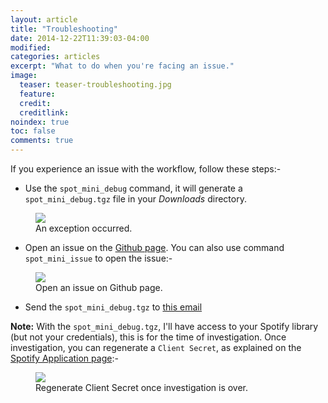 ```yaml
---
layout: article
title: "Troubleshooting"
date: 2014-12-22T11:39:03-04:00
modified:
categories: articles
excerpt: "What to do when you're facing an issue."
image:
  teaser: teaser-troubleshooting.jpg
  feature:
  credit: 
  creditlink:
noindex: true
toc: false
comments: true
---
```


If you experience an issue with the workflow, follow these steps:-

* Use the ```spot_mini_debug``` command, it will generate a ````spot_mini_debug.tgz```` file in your *Downloads* directory. 

<figure>
	<img src="{{ site.url }}/images/spot_mini_debug.png"></a>
	<figcaption>An exception occurred.</figcaption>
</figure>

* Open an issue on the [Github page](https://github.com/vdesabou/alfred-spotify-mini-player/issues/new). You can also use command ```spot_mini_issue``` to open the issue:-

<figure>
	<img src="{{ site.url }}/images/spot_mini_issue.png"></a>
	<figcaption>Open an issue on Github page.</figcaption>
</figure>


* Send the ```spot_mini_debug.tgz``` to [this email](mailto:alfred.spotify.mini.player@gmail.com)


**Note:** With the ```spot_mini_debug.tgz```, I'll have access to your Spotify library (but not your credentials), this is for the time of investigation. Once investigation, you can regenerate a ```Client Secret```, as explained on the [Spotify Application page](https://developer.spotify.com/my-applications):-



<figure>
	<img src="{{ site.url }}/images/application_regenerate_key.png"></a>
	<figcaption>Regenerate Client Secret once investigation is over.</figcaption>
</figure>
